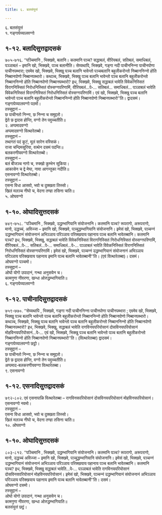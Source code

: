 ```yaml
---
title: ६. बलसंयुत्तं

---
```

६. बलसंयुत्तं  
१. गङ्गापेय्यालवग्गो  


## १-१२. बलादिसुत्तद्वादसकं

७०५-७१६. ‘‘पञ्‍चिमानि , भिक्खवे, बलानि। कतमानि पञ्‍च? सद्धाबलं, वीरियबलं, सतिबलं, समाधिबलं, पञ्‍ञाबलं – इमानि खो, भिक्खवे, पञ्‍च बलानीति। सेय्यथापि, भिक्खवे, गङ्गा नदी पाचीननिन्‍ना पाचीनपोणा पाचीनपब्भारा; एवमेव खो, भिक्खवे, भिक्खु पञ्‍च बलानि भावेन्तो पञ्‍चबलानि बहुलीकरोन्तो निब्बाननिन्‍नो होति निब्बानपोणो निब्बानपब्भारो। कथञ्‍च, भिक्खवे, भिक्खु पञ्‍च बलानि भावेन्तो पञ्‍च बलानि बहुलीकरोन्तो निब्बाननिन्‍नो होति निब्बानपोणो निब्बानपब्भारो? इध, भिक्खवे, भिक्खु सद्धाबलं भावेति विवेकनिस्सितं विरागनिस्सितं निरोधनिस्सितं वोस्सग्गपरिणामिं, वीरियबलं…पे॰… सतिबलं… समाधिबलं… पञ्‍ञाबलं भावेति विवेकनिस्सितं विरागनिस्सितं निरोधनिस्सितं वोस्सग्गपरिणामिं। एवं खो, भिक्खवे, भिक्खु पञ्‍च बलानि भावेन्तो पञ्‍च बलानि बहुलीकरोन्तो निब्बाननिन्‍नो होति निब्बानपोणो निब्बानपब्भारो’’ति। द्वादसमं।  
गङ्गापेय्यालवग्गो पठमो।  
तस्सुद्दानं –  
छ पाचीनतो निन्‍ना, छ निन्‍ना च समुद्दतो।  
द्वेते छ द्वादस होन्ति, वग्गो तेन पवुच्‍चतीति॥  
२. अप्पमादवग्गो  
अप्पमादवग्गो वित्थारेतब्बो।  
तस्सुद्दानं –  
तथागतं पदं कूटं, मूलं सारेन वस्सिकं।  
राजा चन्दिमसूरिया, वत्थेन दसमं पदन्ति॥  
बलकरणीयवग्गो वित्थारेतब्बो।  
तस्सुद्दानं –  
बलं बीजञ्‍च नागो च, रुक्खो कुम्भेन सूकिया।  
आकासेन च द्वे मेघा, नावा आगन्तुका नदीति॥  
एसनावग्गो वित्थारेतब्बो।  
तस्सुद्दानं –  
एसना विधा आसवो, भवो च दुक्खता तिस्सो।  
खिलं मलञ्‍च नीघो च, वेदना तण्हा तसिना चाति॥  
५. ओघवग्गो  


## १-१०. ओघादिसुत्तदसकं

७४९-७५८. ‘‘पञ्‍चिमानि , भिक्खवे, उद्धम्भागियानि संयोजनानि। कतमानि पञ्‍च? रूपरागो, अरूपरागो, मानो, उद्धच्‍चं, अविज्‍जा – इमानि खो, भिक्खवे, पञ्‍चुद्धम्भागियानि संयोजनानि। इमेसं खो, भिक्खवे, पञ्‍चन्‍नं उद्धम्भागियानं संयोजनानं अभिञ्‍ञाय परिञ्‍ञाय परिक्खयाय पहानाय पञ्‍च बलानि भावेतब्बानि। कतमानि पञ्‍च? इध, भिक्खवे, भिक्खु, सद्धाबलं भावेति विवेकनिस्सितं विरागनिस्सितं निरोधनिस्सितं वोस्सग्गपरिणामिं, वीरियबलं…पे॰… सतिबलं…पे॰… समाधिबलं…पे॰… पञ्‍ञाबलं भावेति विवेकनिस्सितं विरागनिस्सितं निरोधनिस्सितं वोस्सग्गपरिणामिं। इमेसं खो, भिक्खवे, पञ्‍चन्‍नं उद्धम्भागियानं संयोजनानं अभिञ्‍ञाय परिञ्‍ञाय परिक्खयाय पहानाय इमानि पञ्‍च बलानि भावेतब्बानी’’ति। (एवं वित्थारेतब्बा)। दसमं।  
ओघवग्गो पञ्‍चमो।  
तस्सुद्दानं –  
ओघो योगो उपादानं, गन्था अनुसयेन च।  
कामगुणा नीवरणा, खन्धा ओरुद्धम्भागियाति॥  
६. गङ्गापेय्यालवग्गो  


## १-१२. पाचीनादिसुत्तद्वादसकं

७५९-७७०. ‘‘सेय्यथापि , भिक्खवे, गङ्गा नदी पाचीननिन्‍ना पाचीनपोणा पाचीनपब्भारा ; एवमेव खो, भिक्खवे, भिक्खु पञ्‍च बलानि भावेन्तो पञ्‍च बलानि बहुलीकरोन्तो निब्बाननिन्‍नो होति निब्बानपोणो निब्बानपब्भारो। कथञ्‍च, भिक्खवे, भिक्खु पञ्‍च बलानि भावेन्तो पञ्‍च बलानि बहुलीकरोन्तो निब्बाननिन्‍नो होति निब्बानपोणो निब्बानपब्भारो? इध, भिक्खवे, भिक्खु, सद्धाबलं भावेति रागविनयपरियोसानं दोसविनयपरियोसानं मोहविनयपरियोसानं…पे॰… एवं खो, भिक्खवे, भिक्खु पञ्‍च बलानि भावेन्तो पञ्‍च बलानि बहुलीकरोन्तो निब्बाननिन्‍नो होति निब्बानपोणो निब्बानपब्भारो’’ति। (वित्थारेतब्बा) द्वादसमं।  
गङ्गापेय्यालवग्गो छट्ठो।  
तस्सुद्दानं –  
छ पाचीनतो निन्‍ना, छ निन्‍ना च समुद्दतो।  
द्वेते छ द्वादस होन्ति, वग्गो तेन पवुच्‍चतीति॥  
अप्पमाद-बलकरणीयवग्गा वित्थारेतब्बा।  
९. एसनावग्गो  


## १-१२. एसनादिसुत्तद्वादसकं

७९२-८०२. एवं एसनापाळि वित्थारेतब्बा – रागविनयपरियोसानं दोसविनयपरियोसानं मोहविनयपरियोसानं।  
एसनावग्गो नवमो।  
तस्सुद्दानं –  
एसना विधा आसवो, भवो च दुक्खता तिस्सो।  
खिलं मलञ्‍च नीघो च, वेदना तण्हा तसिना चाति॥  
१०. ओघवग्गो  


## १-१०. ओघादिसुत्तदसकं

८०३-८१२. ‘‘पञ्‍चिमानि , भिक्खवे, उद्धम्भागियानि संयोजनानि। कतमानि पञ्‍च? रूपरागो, अरूपरागो, मानो, उद्धच्‍चं अविज्‍जा – इमानि खो, भिक्खवे, पञ्‍चुद्धम्भागियानि संयोजनानि। इमेसं खो, भिक्खवे, पञ्‍चन्‍नं उद्धम्भागियानं संयोजनानं अभिञ्‍ञाय परिञ्‍ञाय परिक्खयाय पहानाय पञ्‍च बलानि भावेतब्बानि। कतमानि पञ्‍च? इध, भिक्खवे, भिक्खु सद्धाबलं भावेति…पे॰… पञ्‍ञाबलं भावेति रागविनयपरियोसानं दोसविनयपरियोसानं मोहविनयपरियोसानं। इमेसं खो, भिक्खवे, पञ्‍चन्‍नं उद्धम्भागियानं संयोजनानं अभिञ्‍ञाय परिञ्‍ञाय परिक्खयाय पहानाय इमानि पञ्‍च बलानि भावेतब्बानी’’ति। दसमं।  
ओघवग्गो दसमो।  
तस्सुद्दानं –  
ओघो योगो उपादानं, गन्था अनुसयेन च।  
कामगुणा नीवरणा, खन्धा ओरुद्धम्भागियाति॥  
बलसंयुत्तं छट्ठं।  